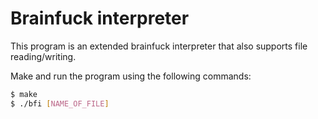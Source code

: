 # Brainfuck interpreter

This program is an extended brainfuck interpreter that
also supports file reading/writing.

Make and run the program using the following commands:
```bash
$ make
$ ./bfi [NAME_OF_FILE]
```
